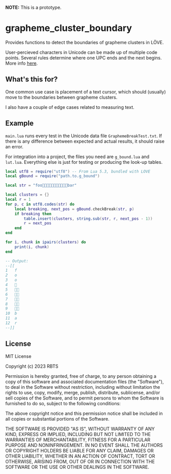 **NOTE:** This is a prototype.

# grapheme\_cluster\_boundary

Provides functions to detect the boundaries of grapheme clusters in LÖVE.

User-percieved characters in Unicode can be made up of multiple code points. Several rules determine where one UPC ends and the next begins. More info [here](https://unicode.org/reports/tr29/).


## What's this for?

One common use case is placement of a text cursor, which should (usually) move to the boundaries between grapheme clusters.

I also have a couple of edge cases related to measuring text.


## Example

`main.lua` runs every test in the Unicode data file `GraphemeBreakTest.txt`. If there is any difference between expected and actual results, it should raise an error.

For integration into a project, the files you need are `g_bound.lua` and `lut.lua`. Everything else is just for testing or producing the look-up tables.


```lua
local utf8 = require("utf8") -- From Lua 5.3, bundled with LÖVE
local gBound = require("path.to.g_bound")

local str = "foo👶👶🏻👶🏼👶🏽👶🏾👶🏿bar"

local clusters = {}
local r = 1
for p, c in utf8.codes(str) do
	local breaking, next_pos = gBound.checkBreak(str, p)
	if breaking then
		table.insert(clusters, string.sub(str, r, next_pos - 1))
		r = next_pos
	end
end

for i, chunk in ipairs(clusters) do
	print(i, chunk)
end

-- Output:
--[[
1	f
2	o
3	o
4	👶
5	👶🏻
6	👶🏼
7	👶🏽
8	👶🏾
9	👶🏿
10	b
11	a
12	r
--]]
```

## License

MIT License

Copyright (c) 2023 RBTS

Permission is hereby granted, free of charge, to any person obtaining a copy
of this software and associated documentation files (the "Software"), to deal
in the Software without restriction, including without limitation the rights
to use, copy, modify, merge, publish, distribute, sublicense, and/or sell
copies of the Software, and to permit persons to whom the Software is
furnished to do so, subject to the following conditions:

The above copyright notice and this permission notice shall be included in all
copies or substantial portions of the Software.

THE SOFTWARE IS PROVIDED "AS IS", WITHOUT WARRANTY OF ANY KIND, EXPRESS OR
IMPLIED, INCLUDING BUT NOT LIMITED TO THE WARRANTIES OF MERCHANTABILITY,
FITNESS FOR A PARTICULAR PURPOSE AND NONINFRINGEMENT. IN NO EVENT SHALL THE
AUTHORS OR COPYRIGHT HOLDERS BE LIABLE FOR ANY CLAIM, DAMAGES OR OTHER
LIABILITY, WHETHER IN AN ACTION OF CONTRACT, TORT OR OTHERWISE, ARISING FROM,
OUT OF OR IN CONNECTION WITH THE SOFTWARE OR THE USE OR OTHER DEALINGS IN THE
SOFTWARE.
